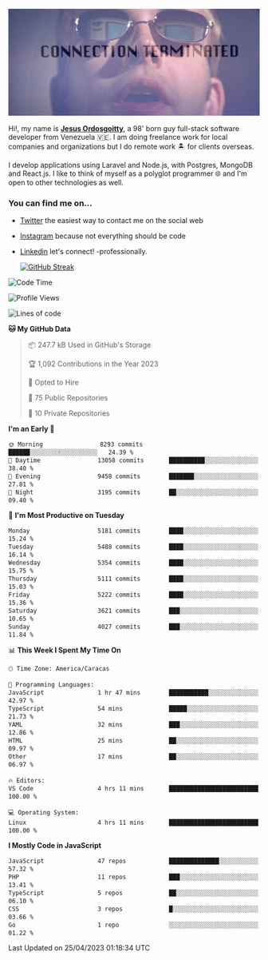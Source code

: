 ![hackers movie reference](./disconnected.jpg)

Hi!, my name is [**Jesus Ordosgoitty**](https://jodaz.xyz), a 98' born guy full-stack software developer from Venezuela 🇻🇪. I am doing freelance work for local companies and organizations but I do remote work 🏝️ for clients overseas. 

I develop applications using Laravel and Node.js, with Postgres, MongoDB and React.js. I like to think of myself as a polyglot programmer 🌐 and I'm open to other technologies as well.

### You can find me on...

- [Twitter](https://twitter.com/jodaz_) the easiest way to contact me on the social web
- [Instagram](https://instagram.com/jodaz_) because not everything should be code
- [Linkedin](https://linkedin.com/in/jodaz) let's connect! -professionally.


    [![GitHub Streak](https://streak-stats.demolab.com?user=jodaz&theme=tokyonight)](https://git.io/streak-stats)

<!--START_SECTION:waka-->
![Code Time](http://img.shields.io/badge/Code%20Time-3%2C862%20hrs%2030%20mins-blue)

![Profile Views](http://img.shields.io/badge/Profile%20Views-14-blue)

![Lines of code](https://img.shields.io/badge/From%20Hello%20World%20I%27ve%20Written-98.0%20million%20lines%20of%20code-blue)

**🐱 My GitHub Data** 

> 📦 247.7 kB Used in GitHub's Storage 
 > 
> 🏆 1,092 Contributions in the Year 2023
 > 
> 💼 Opted to Hire
 > 
> 📜 75 Public Repositories 
 > 
> 🔑 10 Private Repositories 
 > 
**I'm an Early 🐤** 

```text
🌞 Morning                8293 commits        ██████░░░░░░░░░░░░░░░░░░░   24.39 % 
🌆 Daytime                13058 commits       ██████████░░░░░░░░░░░░░░░   38.40 % 
🌃 Evening                9458 commits        ███████░░░░░░░░░░░░░░░░░░   27.81 % 
🌙 Night                  3195 commits        ██░░░░░░░░░░░░░░░░░░░░░░░   09.40 % 
```
📅 **I'm Most Productive on Tuesday** 

```text
Monday                   5181 commits        ████░░░░░░░░░░░░░░░░░░░░░   15.24 % 
Tuesday                  5488 commits        ████░░░░░░░░░░░░░░░░░░░░░   16.14 % 
Wednesday                5354 commits        ████░░░░░░░░░░░░░░░░░░░░░   15.75 % 
Thursday                 5111 commits        ████░░░░░░░░░░░░░░░░░░░░░   15.03 % 
Friday                   5222 commits        ████░░░░░░░░░░░░░░░░░░░░░   15.36 % 
Saturday                 3621 commits        ███░░░░░░░░░░░░░░░░░░░░░░   10.65 % 
Sunday                   4027 commits        ███░░░░░░░░░░░░░░░░░░░░░░   11.84 % 
```


📊 **This Week I Spent My Time On** 

```text
🕑︎ Time Zone: America/Caracas

💬 Programming Languages: 
JavaScript               1 hr 47 mins        ███████████░░░░░░░░░░░░░░   42.97 % 
TypeScript               54 mins             █████░░░░░░░░░░░░░░░░░░░░   21.73 % 
YAML                     32 mins             ███░░░░░░░░░░░░░░░░░░░░░░   12.86 % 
HTML                     25 mins             ██░░░░░░░░░░░░░░░░░░░░░░░   09.97 % 
Other                    17 mins             ██░░░░░░░░░░░░░░░░░░░░░░░   06.97 % 

🔥 Editors: 
VS Code                  4 hrs 11 mins       █████████████████████████   100.00 % 

💻 Operating System: 
Linux                    4 hrs 11 mins       █████████████████████████   100.00 % 
```

**I Mostly Code in JavaScript** 

```text
JavaScript               47 repos            ██████████████░░░░░░░░░░░   57.32 % 
PHP                      11 repos            ███░░░░░░░░░░░░░░░░░░░░░░   13.41 % 
TypeScript               5 repos             ██░░░░░░░░░░░░░░░░░░░░░░░   06.10 % 
CSS                      3 repos             █░░░░░░░░░░░░░░░░░░░░░░░░   03.66 % 
Go                       1 repo              ░░░░░░░░░░░░░░░░░░░░░░░░░   01.22 % 
```




 Last Updated on 25/04/2023 01:18:34 UTC
<!--END_SECTION:waka-->
